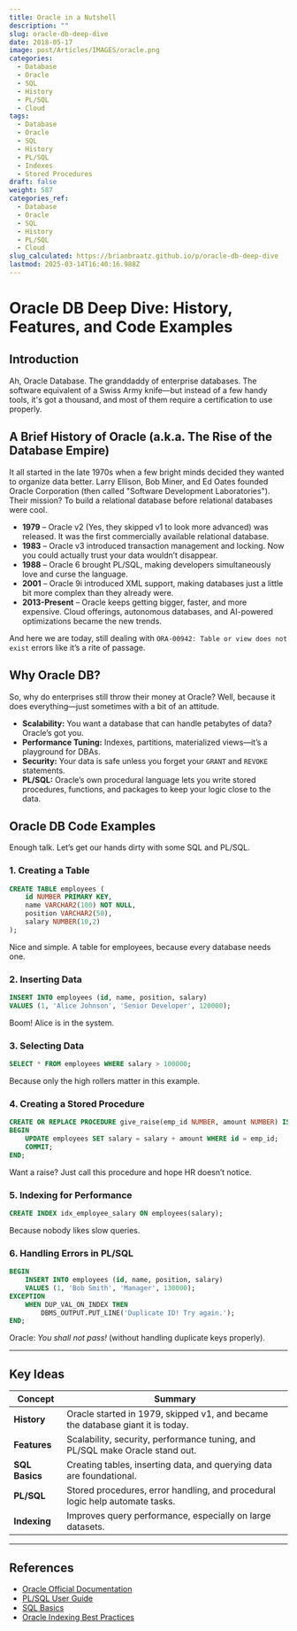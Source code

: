 ```yaml
---
title: Oracle in a Nutshell
description: ""
slug: oracle-db-deep-dive
date: 2018-05-17
image: post/Articles/IMAGES/oracle.png
categories:
  - Database
  - Oracle
  - SQL
  - History
  - PL/SQL
  - Cloud
tags:
  - Database
  - Oracle
  - SQL
  - History
  - PL/SQL
  - Indexes
  - Stored Procedures
draft: false
weight: 587
categories_ref:
  - Database
  - Oracle
  - SQL
  - History
  - PL/SQL
  - Cloud
slug_calculated: https://brianbraatz.github.io/p/oracle-db-deep-dive
lastmod: 2025-03-14T16:40:16.988Z
---
```

# Oracle DB Deep Dive: History, Features, and Code Examples

## Introduction

Ah, Oracle Database. The granddaddy of enterprise databases. The software equivalent of a Swiss Army knife—but instead of a few handy tools, it's got a thousand, and most of them require a certification to use properly.

<!-- 
This is your deep dive into Oracle Database: its history, its quirks, and some juicy code examples. -->

## A Brief History of Oracle (a.k.a. The Rise of the Database Empire)

It all started in the late 1970s when a few bright minds decided they wanted to organize data better. Larry Ellison, Bob Miner, and Ed Oates founded Oracle Corporation (then called "Software Development Laboratories"). Their mission? To build a relational database before relational databases were cool.

* **1979** – Oracle v2 (Yes, they skipped v1 to look more advanced) was released. It was the first commercially available relational database.
* **1983** – Oracle v3 introduced transaction management and locking. Now you could actually trust your data wouldn’t disappear.
* **1988** – Oracle 6 brought PL/SQL, making developers simultaneously love and curse the language.
* **2001** – Oracle 9i introduced XML support, making databases just a little bit more complex than they already were.
* **2013-Present** – Oracle keeps getting bigger, faster, and more expensive. Cloud offerings, autonomous databases, and AI-powered optimizations became the new trends.

And here we are today, still dealing with `ORA-00942: Table or view does not exist` errors like it’s a rite of passage.

## Why Oracle DB?

So, why do enterprises still throw their money at Oracle? Well, because it does everything—just sometimes with a bit of an attitude.

* **Scalability:** You want a database that can handle petabytes of data? Oracle’s got you.
* **Performance Tuning:** Indexes, partitions, materialized views—it’s a playground for DBAs.
* **Security:** Your data is safe unless you forget your `GRANT` and `REVOKE` statements.
* **PL/SQL:** Oracle’s own procedural language lets you write stored procedures, functions, and packages to keep your logic close to the data.

## Oracle DB Code Examples

Enough talk. Let’s get our hands dirty with some SQL and PL/SQL.

### 1. Creating a Table

```sql
CREATE TABLE employees (
    id NUMBER PRIMARY KEY,
    name VARCHAR2(100) NOT NULL,
    position VARCHAR2(50),
    salary NUMBER(10,2)
);
```

Nice and simple. A table for employees, because every database needs one.

### 2. Inserting Data

```sql
INSERT INTO employees (id, name, position, salary)
VALUES (1, 'Alice Johnson', 'Senior Developer', 120000);
```

Boom! Alice is in the system.

### 3. Selecting Data

```sql
SELECT * FROM employees WHERE salary > 100000;
```

Because only the high rollers matter in this example.

### 4. Creating a Stored Procedure

```sql
CREATE OR REPLACE PROCEDURE give_raise(emp_id NUMBER, amount NUMBER) IS
BEGIN
    UPDATE employees SET salary = salary + amount WHERE id = emp_id;
    COMMIT;
END;
```

Want a raise? Just call this procedure and hope HR doesn’t notice.

### 5. Indexing for Performance

```sql
CREATE INDEX idx_employee_salary ON employees(salary);
```

Because nobody likes slow queries.

### 6. Handling Errors in PL/SQL

```sql
BEGIN
    INSERT INTO employees (id, name, position, salary)
    VALUES (1, 'Bob Smith', 'Manager', 130000);
EXCEPTION
    WHEN DUP_VAL_ON_INDEX THEN
        DBMS_OUTPUT.PUT_LINE('Duplicate ID! Try again.');
END;
```

Oracle: *You shall not pass!* (without handling duplicate keys properly).

<!-- ## Conclusion

Oracle Database is a beast. It’s powerful, reliable, and packed with features. Sure, it can be expensive and occasionally frustrating, but it’s also the backbone of many enterprise applications worldwide.

If you’re diving into Oracle, be prepared to learn a lot—but also to flex some serious database skills along the way.

Happy querying! -->

***

## Key Ideas

| Concept        | Summary                                                                        |
| -------------- | ------------------------------------------------------------------------------ |
| **History**    | Oracle started in 1979, skipped v1, and became the database giant it is today. |
| **Features**   | Scalability, security, performance tuning, and PL/SQL make Oracle stand out.   |
| **SQL Basics** | Creating tables, inserting data, and querying data are foundational.           |
| **PL/SQL**     | Stored procedures, error handling, and procedural logic help automate tasks.   |
| **Indexing**   | Improves query performance, especially on large datasets.                      |

***

## References

* [Oracle Official Documentation](https://docs.oracle.com/en/database/)
* [PL/SQL User Guide](https://docs.oracle.com/en/database/oracle/oracle-database/19/lnpls/index.html)
* [SQL Basics](https://www.w3schools.com/sql/)
* [Oracle Indexing Best Practices](https://www.orafaq.com/wiki/Indexing)
